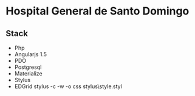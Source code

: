 # Hospital General de Santo Domingo

## Stack
  - Php
  - Angularjs 1.5
  - PDO
  - Postgresql
  - Materialize
  - Stylus
  - EDGrid
stylus -c -w -o css stylus\style.styl
